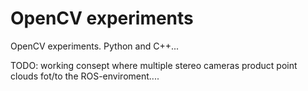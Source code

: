 # OpenCV experiments
OpenCV  experiments. Python and C++...

TODO: working consept where multiple stereo cameras product point clouds fot/to the ROS-enviroment....
